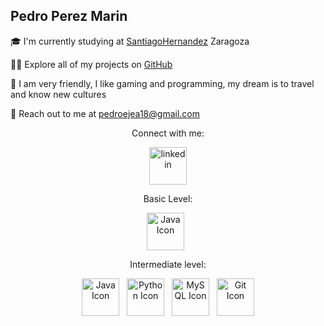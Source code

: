 Pedro Perez Marin
----------------------------------------

🎓 I'm currently studying at [SantiagoHernandez](https://www.iessantiagohernandez.com/) Zaragoza

👨‍💻 Explore all of my projects on [GitHub](https://github.com/pedroejea18?tab=repositories)

💬 I am very friendly, I like gaming and programming, my dream is to travel and know new cultures

📧 Reach out to me at pedroejea18@gmail.com

<p align="center">Connect with me:</p>

<p align="center">
  <a href="https://www.google.com" target="_blank">
    <img src="https://github.com/pedroejea18/pedroejea18/assets/88318900/247293fc-c7ed-4e34-8f88-a0ece0be5c44" alt="linkedin" width="60" height="60">
  </a>
</p>

<p align="center">Basic Level:</p>
<div align="center">
  <img src="https://raw.githubusercontent.com/jmnote/z-icons/master/svg/c.svg" alt="Java Icon" width="60" height="60" style="margin-right: 8px;">
</div>

<p align="center">Intermediate level:</p>

<div align="center">
  <img src="https://raw.githubusercontent.com/jmnote/z-icons/master/svg/java.svg" alt="Java Icon" width="60" height="60" style="margin-right: 8px;">
  <img src="https://raw.githubusercontent.com/jmnote/z-icons/master/svg/python.svg" alt="Python Icon" width="60" height="60" style="margin-right: 8px;">
  <img src="https://github.com/pedroejea18/pedroejea18/assets/88318900/3171feb2-de9f-4c79-a205-a6f72a754582" alt="MySQL Icon" width="60" height="60" style="margin-right: 8px;">
  <img src="https://raw.githubusercontent.com/jmnote/z-icons/master/svg/git.svg" alt="Git Icon" width="60" height="60">
</div>














